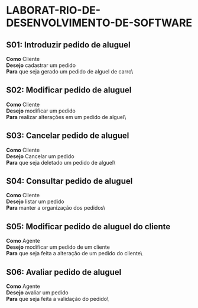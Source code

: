 # LABORAT-RIO-DE-DESENVOLVIMENTO-DE-SOFTWARE
## S01: Introduzir pedido de aluguel
**Como** Cliente\
**Desejo** cadastrar um pedido\
**Para** que seja gerado um pedido de alguel de carro\
## S02: Modificar pedido de aluguel
**Como** Cliente\
**Desejo** modificar um pedido\
**Para** realizar alterações em um pedido de alguel\
## S03: Cancelar pedido de aluguel
**Como** Cliente\
**Desejo** Cancelar um pedido\
**Para** que seja deletado um pedido de alguel\
## S04: Consultar pedido de aluguel
**Como** Cliente\
**Desejo** listar um pedido\
**Para** manter a organização dos pedidos\
## S05: Modificar pedido de aluguel do cliente
**Como** Agente\
**Desejo** modificar um pedido de um cliente\
**Para** que seja feita a alteração de um pedido do cliente\
## S06: Avaliar pedido de aluguel
**Como** Agente\
**Desejo** avaliar um pedido\
**Para** que seja feita a validação do pedido\









